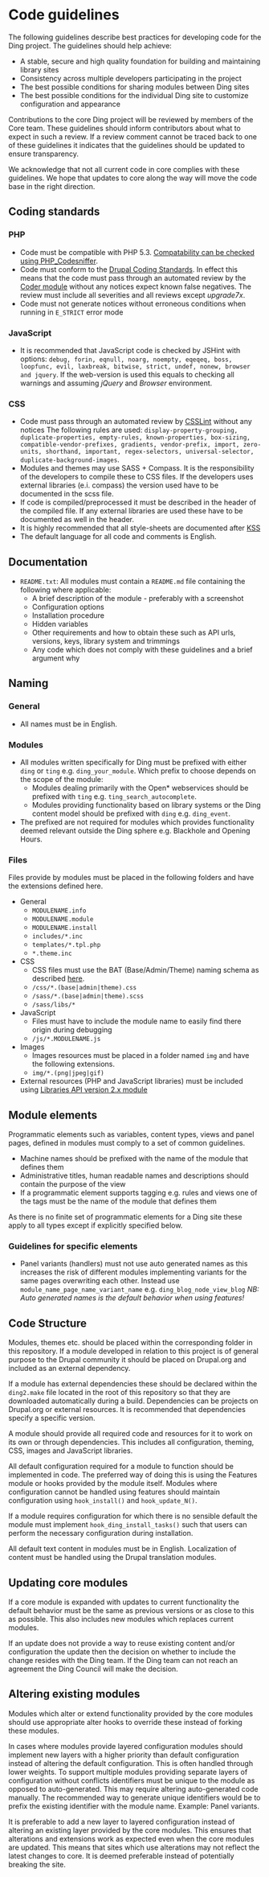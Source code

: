 # Code guidelines

The following guidelines describe best practices for developing code for the Ding project. The guidelines should help achieve:

* A stable, secure and high quality foundation for building and maintaining library sites
* Consistency across multiple developers participating in the project
* The best possible conditions for sharing modules between Ding sites
* The best possible conditions for the individual Ding site to customize configuration and appearance

Contributions to the core Ding project will be reviewed by members of the Core team. These guidelines should inform contributors about what to expect in such a review. If a review comment cannot be traced back to one of these guidelines it indicates that the guidelines should be updated to ensure transparency.

We acknowledge that not all current code in core complies with these guidelines. We hope that updates to core along the way will move the code base in the right direction.

## Coding standards

### PHP

* Code must be compatible with PHP 5.3. [Compatability can be checked using PHP_Codesniffer](https://github.com/wimg/PHP53Compat_CodeSniffer).
* Code must conform to the [Drupal Coding Standards](http://drupal.org/coding-standards). In effect this means that the code must pass through an automated review by the [Coder module](http://drupal.org/project/coder) without any notices expect known false negatives. The review must include all severities and all reviews except *upgrade7x*.
* Code must not generate notices without erroneous conditions when running in `E_STRICT` error mode 

### JavaScript

* It is recommended that JavaScript code is checked by JSHint with options: `debug, forin, eqnull, noarg, noempty, eqeqeq, boss, loopfunc, evil, laxbreak, bitwise, strict, undef, nonew, browser and jquery`. If the web-version is used this equals to checking all warnings and assuming *jQuery* and *Browser* environment.

### CSS

* Code must pass through an automated review by [CSSLint](http://csslint.net/) without any notices The following rules are used: `display-property-grouping, duplicate-properties, empty-rules, known-properties, box-sizing, compatible-vendor-prefixes, gradients, vendor-prefix, import, zero-units, shorthand, important, regex-selectors, universal-selector, duplicate-background-images`.
* Modules and themes may use SASS + Compass. It is the responsibility of the developers to compile these to CSS files. If the developers uses external libraries (e.i. compass) the version used have to be documented in the scss file.
* If code is compiled/preprocessed it must be described in the header of the compiled file. If any external libraries are used these have to be documented as well in the header.
* It is highly recommended that all style-sheets are documented after [KSS](http://warpspire.com/posts/kss/)
* The default language for all code and comments is English.
 
## Documentation

* `README.txt`: All modules must contain a `README.md` file containing the following where applicable:
	* A brief description of the module - preferably with a screenshot
	* Configuration options
	* Installation procedure
	* Hidden variables
	* Other requirements and how to obtain these such as API urls, versions, keys, library system and trimmings
	* Any code which does not comply with these guidelines and a brief argument why

## Naming

### General

* All names must be in English.

### Modules

* All modules written specifically for Ding must be prefixed with either `ding` or `ting` e.g. `ding_your_module`. Which prefix to choose depends on the scope of the module:
	* Modules dealing primarily with the Open* webservices should be prefixed with `ting` e.g. `ting_search_autocomplete`.
	* Modules providing functionality based on library systems or the Ding content model should be prefixed with `ding` e.g. `ding_event`.
* The prefixed are not required for modules which provides functionality deemed relevant outside the Ding sphere e.g. Blackhole and Opening Hours.

### Files

Files provide by modules must be placed in the following folders and have the extensions defined here.

* General
	* `MODULENAME.info`
	* `MODULENAME.module`
	* `MODULENAME.install`
	* `includes/*.inc`
	* `templates/*.tpl.php`
	* `*.theme.inc`
* CSS
	* CSS files must use the BAT (Base/Admin/Theme) naming schema as described [here](http://drupal.org/node/1089868).
	* `/css/*.(base|admin|theme).css`
	* `/sass/*.(base|admin|theme).scss`
	* `/sass/libs/*`
* JavaScript
	* Files must have to include the module name to easily find there origin during debugging
	* `/js/*.MODULENAME.js`
* Images
	* Images resources must be placed in a folder named `img` and have the following extensions.
	* `img/*.(png|jpeg|gif)`
* External resources (PHP and JavaScript libraries) must be included using [Libraries API version 2.x module](http://drupal.org/project/libraries)

## Module elements

Programmatic elements such as variables, content types, views and panel pages, defined in modules must comply to a set of common guidelines.

* Machine names should be prefixed with the name of the module that defines them
* Administrative titles, human readable names and descriptions should contain the purpose of the view
* If a programmatic element supports tagging e.g. rules and views one of the tags must be the name of the module that defines them 

As there is no finite set of programmatic elements for a Ding site these apply to all types except if explicitly specified below.

### Guidelines for specific elements

* Panel variants (handlers) must not use auto generated names as this increases the risk of different modules implementing variants for the same pages overwriting each other. Instead use `module_name_page_name_variant_name` e.g. `ding_blog_node_view_blog` *NB: Auto generated names is the default behavior when using features!*

## Code Structure

Modules, themes etc. should be placed within the corresponding folder in this repository. If a module developed in relation to this project is of general purpose to the Drupal community it should be placed on Drupal.org and included as an external dependency.

If a module has external dependencies these should be declared within the `ding2.make` file located in the root of this repository so that they are downloaded automatically during a build. Dependencies can be projects on Drupal.org or external resources. It is recommended that dependencies specify a specific version.

A module should provide all required code and resources for it to work on its own or through dependencies. This includes all configuration, theming, CSS, images and JavaScript libraries.

All default configuration required for a module to function should be implemented in code. The preferred way of doing this is using the Features module or hooks provided by the module itself. Modules where configuration cannot be handled using features should maintain configuration using `hook_install()` and `hook_update_N()`.

If a module requires configuration for which there is no sensible default the module must implement `hook_ding_install_tasks()` such that users can perform the necessary configuration during installation.

All default text content in modules must be in English. Localization of content must be handled using the Drupal translation modules. 

## Updating core modules

If a core module is expanded with updates to current functionality the default behavior must be the same as previous versions or as close to this as possible. This also includes new modules which replaces current modules.

If an update does not provide a way to reuse existing content and/or configuration the update then the decision on whether to include the change resides with the Ding team. If the Ding team can not reach an agreement the Ding Council will make the decision.

## Altering existing modules

Modules which alter or extend functionality provided by the core modules should use appropriate alter hooks to override these instead of forking these modules.

In cases where modules provide layered configuration modules should implement new layers with a higher priority than default configuration instead of altering the default configuration. This is often handled through lower weights. To support multiple modules providing separate layers of configuration without conflicts identifiers must be unique to the module as opposed to auto-generated. This may require altering auto-generated code manually. The recommended way to generate unique identifiers would be to prefix the existing identifier with the module name. Example: Panel variants.

It is preferable to add a new layer to layered configuration instead of altering an existing layer provided by the core modules. This ensures that alterations and extensions work as expected even when the core modules are updated. This means that sites which use alterations may not reflect the latest changes to core. It is deemed preferable instead of potentially breaking the site.